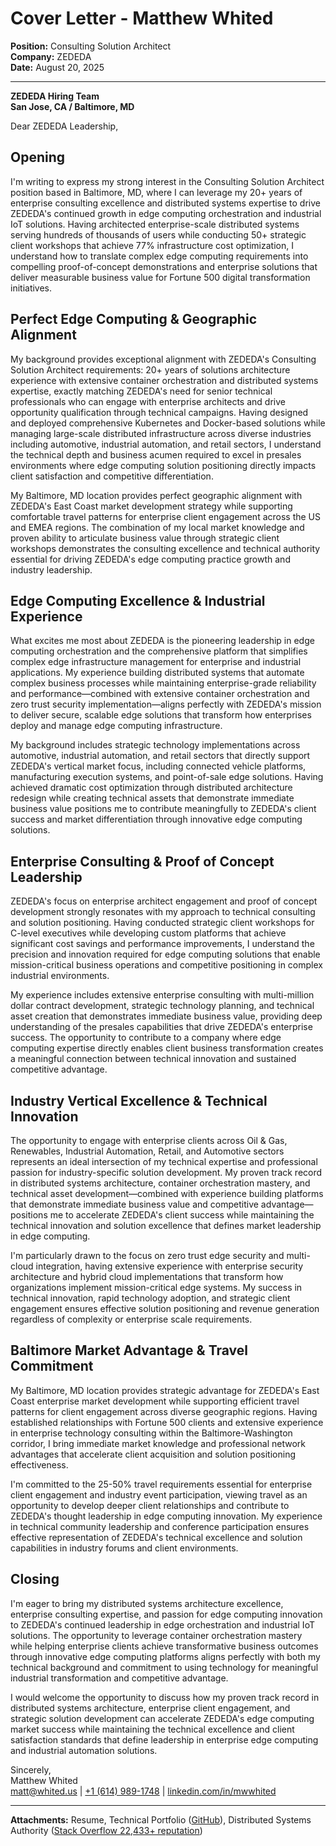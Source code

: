 # Cover Letter - Matthew Whited
**Position:** Consulting Solution Architect  
**Company:** ZEDEDA  
**Date:** August 20, 2025

---

**ZEDEDA Hiring Team**  
**San Jose, CA / Baltimore, MD**  

Dear ZEDEDA Leadership,

## Opening

I'm writing to express my strong interest in the Consulting Solution Architect position based in Baltimore, MD, where I can leverage my 20+ years of enterprise consulting excellence and distributed systems expertise to drive ZEDEDA's continued growth in edge computing orchestration and industrial IoT solutions. Having architected enterprise-scale distributed systems serving hundreds of thousands of users while conducting 50+ strategic client workshops that achieve 77% infrastructure cost optimization, I understand how to translate complex edge computing requirements into compelling proof-of-concept demonstrations and enterprise solutions that deliver measurable business value for Fortune 500 digital transformation initiatives.

## Perfect Edge Computing & Geographic Alignment

My background provides exceptional alignment with ZEDEDA's Consulting Solution Architect requirements: 20+ years of solutions architecture experience with extensive container orchestration and distributed systems expertise, exactly matching ZEDEDA's need for senior technical professionals who can engage with enterprise architects and drive opportunity qualification through technical campaigns. Having designed and deployed comprehensive Kubernetes and Docker-based solutions while managing large-scale distributed infrastructure across diverse industries including automotive, industrial automation, and retail sectors, I understand the technical depth and business acumen required to excel in presales environments where edge computing solution positioning directly impacts client satisfaction and competitive differentiation.

My Baltimore, MD location provides perfect geographic alignment with ZEDEDA's East Coast market development strategy while supporting comfortable travel patterns for enterprise client engagement across the US and EMEA regions. The combination of my local market knowledge and proven ability to articulate business value through strategic client workshops demonstrates the consulting excellence and technical authority essential for driving ZEDEDA's edge computing practice growth and industry leadership.

## Edge Computing Excellence & Industrial Experience

What excites me most about ZEDEDA is the pioneering leadership in edge computing orchestration and the comprehensive platform that simplifies complex edge infrastructure management for enterprise and industrial applications. My experience building distributed systems that automate complex business processes while maintaining enterprise-grade reliability and performance—combined with extensive container orchestration and zero trust security implementation—aligns perfectly with ZEDEDA's mission to deliver secure, scalable edge solutions that transform how enterprises deploy and manage edge computing infrastructure.

My background includes strategic technology implementations across automotive, industrial automation, and retail sectors that directly support ZEDEDA's vertical market focus, including connected vehicle platforms, manufacturing execution systems, and point-of-sale edge solutions. Having achieved dramatic cost optimization through distributed architecture redesign while creating technical assets that demonstrate immediate business value positions me to contribute meaningfully to ZEDEDA's client success and market differentiation through innovative edge computing solutions.

## Enterprise Consulting & Proof of Concept Leadership

ZEDEDA's focus on enterprise architect engagement and proof of concept development strongly resonates with my approach to technical consulting and solution positioning. Having conducted strategic client workshops for C-level executives while developing custom platforms that achieve significant cost savings and performance improvements, I understand the precision and innovation required for edge computing solutions that enable mission-critical business operations and competitive positioning in complex industrial environments.

My experience includes extensive enterprise consulting with multi-million dollar contract development, strategic technology planning, and technical asset creation that demonstrates immediate business value, providing deep understanding of the presales capabilities that drive ZEDEDA's enterprise success. The opportunity to contribute to a company where edge computing expertise directly enables client business transformation creates a meaningful connection between technical innovation and sustained competitive advantage.

## Industry Vertical Excellence & Technical Innovation

The opportunity to engage with enterprise clients across Oil & Gas, Renewables, Industrial Automation, Retail, and Automotive sectors represents an ideal intersection of my technical expertise and professional passion for industry-specific solution development. My proven track record in distributed systems architecture, container orchestration mastery, and technical asset development—combined with experience building platforms that demonstrate immediate business value and competitive advantage—positions me to accelerate ZEDEDA's client success while maintaining the technical innovation and solution excellence that defines market leadership in edge computing.

I'm particularly drawn to the focus on zero trust edge security and multi-cloud integration, having extensive experience with enterprise security architecture and hybrid cloud implementations that transform how organizations implement mission-critical edge systems. My success in technical innovation, rapid technology adoption, and strategic client engagement ensures effective solution positioning and revenue generation regardless of complexity or enterprise scale requirements.

## Baltimore Market Advantage & Travel Commitment

My Baltimore, MD location provides strategic advantage for ZEDEDA's East Coast enterprise market development while supporting efficient travel patterns for client engagement across diverse geographic regions. Having established relationships with Fortune 500 clients and extensive experience in enterprise technology consulting within the Baltimore-Washington corridor, I bring immediate market knowledge and professional network advantages that accelerate client acquisition and solution positioning effectiveness.

I'm committed to the 25-50% travel requirements essential for enterprise client engagement and industry event participation, viewing travel as an opportunity to develop deeper client relationships and contribute to ZEDEDA's thought leadership in edge computing innovation. My experience in technical community leadership and conference participation ensures effective representation of ZEDEDA's technical excellence and solution capabilities in industry forums and client environments.

## Closing

I'm eager to bring my distributed systems architecture excellence, enterprise consulting expertise, and passion for edge computing innovation to ZEDEDA's continued leadership in edge orchestration and industrial IoT solutions. The opportunity to leverage container orchestration mastery while helping enterprise clients achieve transformative business outcomes through innovative edge computing platforms aligns perfectly with both my technical background and commitment to using technology for meaningful industrial transformation and competitive advantage.

I would welcome the opportunity to discuss how my proven track record in distributed systems architecture, enterprise client engagement, and strategic solution development can accelerate ZEDEDA's edge computing market success while maintaining the technical excellence and client satisfaction standards that define leadership in enterprise edge computing and industrial automation solutions.

Sincerely,  
Matthew Whited  
[matt@whited.us](mailto:matt@whited.us) | [+1 (614) 989-1748](tel:+16149891748) | [linkedin.com/in/mwwhited](https://www.linkedin.com/in/mwwhited/)

---

**Attachments:** Resume, Technical Portfolio ([GitHub](https://github.com/mwwhited)), Distributed Systems Authority ([Stack Overflow 22,433+ reputation](http://stackoverflow.com/users/89586/matthew-whited))